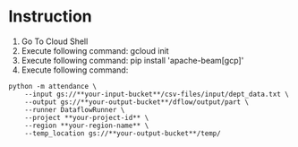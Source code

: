 # Instruction

1)  Go To Cloud Shell
2)  Execute following command: gcloud init
3)  Execute following command: pip install 'apache-beam[gcp]'
4)  Execute following command: 
``` 
python -m attendance \
	--input gs://**your-input-bucket**/csv-files/input/dept_data.txt \
	--output gs://**your-output-bucket**/dflow/output/part \
	--runner DataflowRunner \
	--project **your-project-id** \
	--region **your-region-name** \
	--temp_location gs://**your-output-bucket**/temp/ 
```
